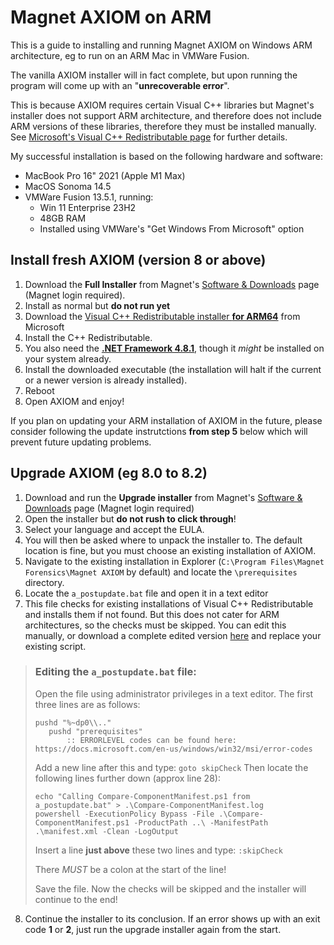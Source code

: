 # Magnet AXIOM on ARM
This is a guide to installing and running Magnet AXIOM on Windows ARM architecture, eg to run on an ARM Mac in VMWare Fusion.

The vanilla AXIOM installer will in fact complete, but upon running the program will come up with an "**unrecoverable error**".

This is because AXIOM requires certain Visual C++ libraries but Magnet's installer does not support ARM architecture, and therefore does not include ARM versions of these libraries, therefore they must be installed manually. See [Microsoft's Visual C++ Redistributable page](https://learn.microsoft.com/en-us/cpp/windows/latest-supported-vc-redist?view=msvc-170#visual-studio-2015-2017-2019-and-2022) for further details.

My successful installation is based on the following hardware and software:
- MacBook Pro 16" 2021 (Apple M1 Max)
- MacOS Sonoma 14.5
- VMWare Fusion 13.5.1, running:
  - Win 11 Enterprise 23H2
  - 48GB RAM
  - Installed using VMWare's "Get Windows From Microsoft" option

## Install fresh AXIOM (version 8 or above)

1) Download the **Full Installer** from Magnet's [Software & Downloads](https://support.magnetforensics.com/s/magnet-axiom/axiom-software-and-downloads) page (Magnet login required).
2) Install as normal but **do not run yet**
3) Download the [Visual C++ Redistributable installer **for ARM64**](https://aka.ms/vs/17/release/vc_redist.arm64.exe) from Microsoft
4) Install the C++ Redistributable.
5) You also need the [**.NET Framework 4.8.1**](https://dotnet.microsoft.com/en-us/download/dotnet-framework/thank-you/net481-web-installer), though it *might* be installed on your system already.
6) Install the downloaded executable (the installation will halt if the current or a newer version is already installed).
7) Reboot
8) Open AXIOM and enjoy!

If you plan on updating your ARM installation of AXIOM in the future, please consider following the update instrutctions **from step 5** below which will prevent future updating problems.

## Upgrade AXIOM (eg 8.0 to 8.2)

1) Download and run the **Upgrade installer** from Magnet's [Software & Downloads](https://support.magnetforensics.com/s/magnet-axiom/axiom-software-and-downloads) page (Magnet login required)
2) Open the installer but **do not rush to click through**!
3) Select your language and accept the EULA.
4) You will then be asked where to unpack the installer to. The default location is fine, but you must choose an existing installation of AXIOM.
5) Navigate to the existing installation in Explorer (```C:\Program Files\Magnet Forensics\Magnet AXIOM``` by default) and locate the ```\prerequisites``` directory.
6) Locate the ```a_postupdate.bat``` file and open it in a text editor
7) This file checks for existing installations of Visual C++ Redistributable and installs them if not found. But this does not cater for ARM architectures, so the checks must be skipped. You can edit this manually, or download a complete edited version [here](a_postupdate.bat) and replace your existing script.

>### Editing the ```a_postupdate.bat``` file:
>Open the file using administrator privileges in a text editor. The first three lines are as follows:
>```
>pushd "%~dp0\\.."
>    pushd "prerequisites"
>        :: ERRORLEVEL codes can be found here: https://docs.microsoft.com/en-us/windows/win32/msi/error-codes
>```
>Add a new line after this and type: ```goto skipCheck```
>Then locate the following lines further down (approx line 28):
>```
>echo "Calling Compare-ComponentManifest.ps1 from a_postupdate.bat" > .\Compare-ComponentManifest.log
>powershell -ExecutionPolicy Bypass -File .\Compare-ComponentManifest.ps1 -ProductPath ..\ -ManifestPath .\manifest.xml -Clean -LogOutput
>```
>Insert a line **just above** these two lines and type:
>```:skipCheck```
>
>There *MUST* be a colon at the start of the line!
>
>Save the file. Now the checks will be skipped and the installer will continue to the end!

8) Continue the installer to its conclusion. If an error shows up with an exit code **1** or **2**, just run the upgrade installer again from the start.

